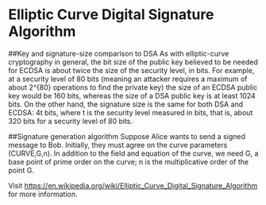 # Elliptic Curve Digital Signature Algorithm

##Key and signature-size comparison to DSA
As with elliptic-curve cryptography in general, the bit size of the public key believed to be needed for ECDSA is about twice the size of the security level, in bits. For example, at a security level of 80 bits (meaning an attacker requires a maximum of about 2^{80} operations to find the private key) the size of an ECDSA public key would be 160 bits, whereas the size of a DSA public key is at least 1024 bits. On the other hand, the signature size is the same for both DSA and ECDSA: 4t bits, where t is the security level measured in bits, that is, about 320 bits for a security level of 80 bits.

##Signature generation algorithm
Suppose Alice wants to send a signed message to Bob. Initially, they must agree on the curve parameters (CURVE,G,n). In addition to the field and equation of the curve, we need G, a base point of prime order on the curve; n is the multiplicative order of the point G.

Visit https://en.wikipedia.org/wiki/Elliptic_Curve_Digital_Signature_Algorithm for more information. 
